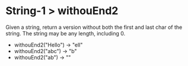 # String-1 > withouEnd2

Given a string, return a version without both the first and last char of the string. The string may be any length, including 0.

- withouEnd2("Hello") → "ell"
- withouEnd2("abc") → "b"
- withouEnd2("ab") → ""